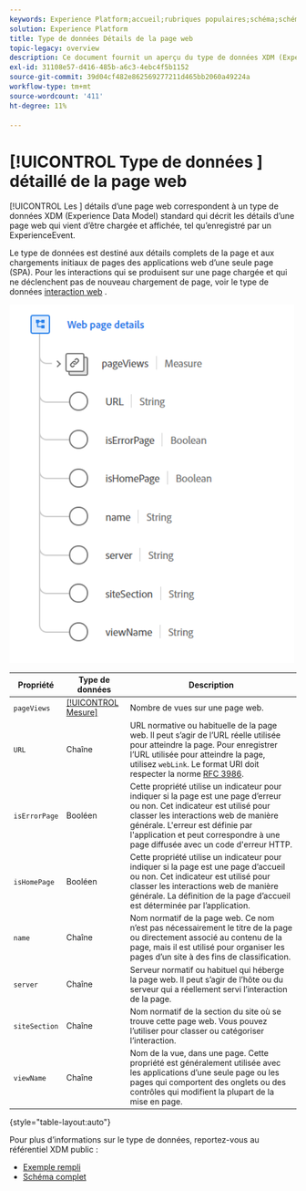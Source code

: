 ```yaml
---
keywords: Experience Platform;accueil;rubriques populaires;schéma;schéma;XDM;champs;schémas;schémas;détails de page web;type de données;type de données;page web
solution: Experience Platform
title: Type de données Détails de la page web
topic-legacy: overview
description: Ce document fournit un aperçu du type de données XDM (Experience Data Model) des détails de la page web.
exl-id: 31108e57-d416-485b-a6c3-4ebc4f5b1152
source-git-commit: 39d04cf482e862569277211d465bb2060a49224a
workflow-type: tm+mt
source-wordcount: '411'
ht-degree: 11%

---
```


# [!UICONTROL Type de données ] détaillé de la page web

[!UICONTROL Les ] détails d’une page web correspondent à un type de données XDM (Experience Data Model) standard qui décrit les détails d’une page web qui vient d’être chargée et affichée, tel qu’enregistré par un ExperienceEvent.

Le type de données est destiné aux détails complets de la page et aux chargements initiaux de pages des applications web d’une seule page (SPA). Pour les interactions qui se produisent sur une page chargée et qui ne déclenchent pas de nouveau chargement de page, voir le type de données [interaction web](./web-interactions.md) .

<img src="../images/data-types/web-page-details.PNG" width="500" /><br />

| Propriété | Type de données | Description |
| --- | --- | --- |
| `pageViews` | [[!UICONTROL Mesure]](./measure.md) | Nombre de vues sur une page web. |
| `URL` | Chaîne | URL normative ou habituelle de la page web. Il peut s’agir de l’URL réelle utilisée pour atteindre la page. Pour enregistrer l’URL utilisée pour atteindre la page, utilisez `webLink`. Le format URI doit respecter la norme [RFC 3986](https://tools.ietf.org/html/rfc3986). |
| `isErrorPage` | Booléen | Cette propriété utilise un indicateur pour indiquer si la page est une page d’erreur ou non. Cet indicateur est utilisé pour classer les interactions web de manière générale. L&#39;erreur est définie par l&#39;application et peut correspondre à une page diffusée avec un code d&#39;erreur HTTP. |
| `isHomePage` | Booléen | Cette propriété utilise un indicateur pour indiquer si la page est une page d’accueil ou non. Cet indicateur est utilisé pour classer les interactions web de manière générale. La définition de la page d’accueil est déterminée par l’application. |
| `name` | Chaîne | Nom normatif de la page web. Ce nom n’est pas nécessairement le titre de la page ou directement associé au contenu de la page, mais il est utilisé pour organiser les pages d’un site à des fins de classification. |
| `server` | Chaîne | Serveur normatif ou habituel qui héberge la page web. Il peut s’agir de l’hôte ou du serveur qui a réellement servi l’interaction de la page. |
| `siteSection` | Chaîne | Nom normatif de la section du site où se trouve cette page web. Vous pouvez l’utiliser pour classer ou catégoriser l’interaction. |
| `viewName` | Chaîne | Nom de la vue, dans une page. Cette propriété est généralement utilisée avec les applications d’une seule page ou les pages qui comportent des onglets ou des contrôles qui modifient la plupart de la mise en page. |

{style=&quot;table-layout:auto&quot;}

Pour plus d’informations sur le type de données, reportez-vous au référentiel XDM public :

* [Exemple rempli](https://github.com/adobe/xdm/blob/master/components/datatypes/web/webpagedetails.example.2.json)
* [Schéma complet](https://github.com/adobe/xdm/blob/master/components/datatypes/web/webpagedetails.schema.json)
